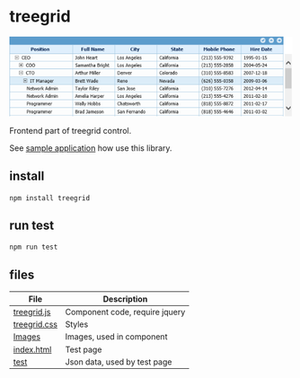 # treegrid
![treegrid](demo.png)

Frontend part of treegrid control.

See [sample application](https://github.com/miptleha/treegrid-core) how use this library.

## install
```
npm install treegrid
```

## run test
```
npm run test
```

## files
 File | Description
 --- | --- 
 [treegrid.js](src/treegrid.js) | Component code, require jquery
 [treegrid.css](src/treegrid.css) | Styles
 [Images](src/Images) | Images, used in component
 [index.html](index.html) | Test page
 [test](test) | Json data, used by test page
